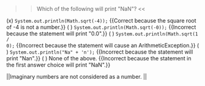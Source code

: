 >>Which of the following will print "NaN"? <<

(x) <code>System.out.println(Math.sqrt(-4));</code> {{Correct because the square root of -4 is not a number.}}
( ) <code>System.out.println(Math.sqrt(-0));</code> {{Incorrect because the statement will print "0.0".}}
( ) <code>System.out.println(Math.sqrt(1 / 0);</code> {{Incorrect because the statement will cause an ArithmeticException.}}
( ) <code>System.out.println("Na" + 'n');</code> {{Incorrect because the statement will print "Nan".}}
( ) None of the above. {{Incorrect because the statement in the first answer choice will print "NaN".}}

||Imaginary numbers are not considered as a number. ||

